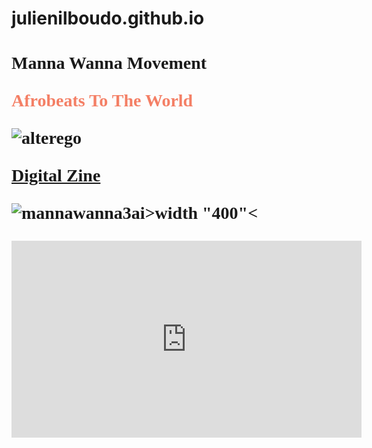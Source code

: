 # julienilboudo.github.io
<!DOCTYPE html>
<html>
  
  <head>
  <title>Manna Wanna
  </title>
  
  <body>
  
  <h1 style="font-family:times new roman">Manna Wanna Movement</h>
  <p style="podition:absolute; top:100px; left 200px; color:#F47F65; font-size 20pt">Afrobeats To The World</p>
  
    
![alterego](https://user-images.githubusercontent.com/44008956/50057617-04fe8c80-013b-11e9-9192-3b9d0d55631c.jpg)
    


<a href="https://issuu.com/home/published/mwm_zine3">Digital Zine</a>
   
    



![mannawanna3ai](https://user-images.githubusercontent.com/44008956/50050215-bf9e7880-00c2-11e9-8e82-913905b5e00b.jpg)>width "400"<





<p><iframe width="560" height="315" src="https://www.youtube.com/embed/REpn_pTE4wk" frameborder="0" allow="accelerometer; autoplay; encrypted-media; gyroscope; picture-in-picture" allowfullscreen></iframe>
    </body>
    </html>
    
    
    
    
 



